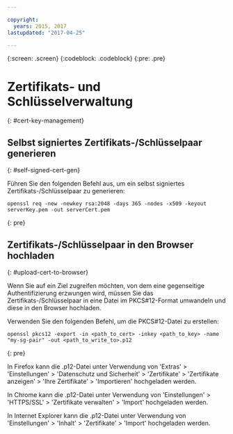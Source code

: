 ```yaml
---

copyright:
  years: 2015, 2017
lastupdated: "2017-04-25"

---
```

{:screen: .screen}
{:codeblock: .codeblock}
{:pre: .pre}

# Zertifikats- und Schlüsselverwaltung
{: #cert-key-management}

## Selbst signiertes Zertifikats-/Schlüsselpaar generieren
{: #self-signed-cert-gen}

Führen Sie den folgenden Befehl aus, um ein selbst signiertes Zertifikats-/Schlüsselpaar zu generieren:

```
openssl req -new -newkey rsa:2048 -days 365 -nodes -x509 -keyout serverKey.pem -out serverCert.pem
```
{: pre}


## Zertifikats-/Schlüsselpaar in den Browser hochladen
{: #upload-cert-to-browser}

Wenn Sie auf ein Ziel zugreifen möchten, von dem eine gegenseitige Authentifizierung erzwungen wird, müssen Sie das Zertifikats-/Schlüsselpaar in eine Datei im PKCS#12-Format umwandeln und diese in den Browser hochladen.

Verwenden Sie den folgenden Befehl, um die PKCS#12-Datei zu erstellen:

```
openssl pkcs12 -export -in <path_to_cert> -inkey <path_to_key> -name "my-sg-pair" -out <path_to_write_to>.p12
```
{: pre}

In Firefox kann die .p12-Datei unter Verwendung von 'Extras' > 'Einstellungen' > 'Datenschutz und Sicherheit' > 'Zertifikate' > 'Zertifikate anzeigen' > 'Ihre Zertifikate' > 'Importieren' hochgeladen werden.

In Chrome kann die .p12-Datei unter Verwendung von 'Einstellungen' > 'HTTPS/SSL' > 'Zertifikate verwalten' > 'Import' hochgeladen werden.

In Internet Explorer kann die .p12-Datei unter Verwendung von 'Einstellungen' > 'Inhalt' > 'Zertifikate' > 'Import' hochgeladen werden.
